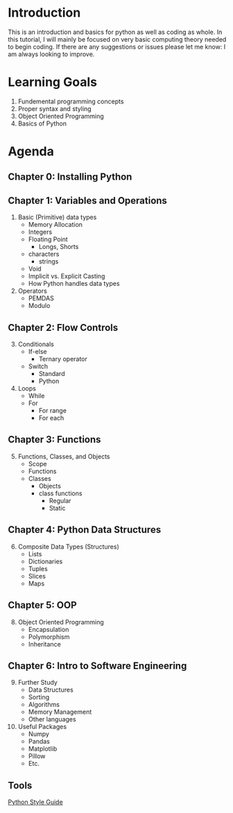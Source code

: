 # Introduction
This is an introduction and basics for python as well as coding as whole.
In this tutorial, I will mainly be focused on very basic computing theory needed to begin coding. If there are any suggestions or issues please let me know: I am always looking to improve.  
# Learning Goals
1. Fundemental programming concepts 
2. Proper syntax and styling
3. Object Oriented Programming
4. Basics of Python

# Agenda
## Chapter 0: Installing Python
## Chapter 1: Variables and Operations
1. Basic (Primitive) data types
    - Memory Allocation
    - Integers
    - Floating Point
        - Longs, Shorts
    - characters
        - strings
    - Void
    - Implicit vs. Explicit Casting
    - How Python handles data types
2. Operators
    - PEMDAS
    - Modulo
## Chapter 2: Flow Controls
3. Conditionals
    - If-else
        - Ternary operator
    - Switch
        - Standard
        - Python
4. Loops
    - While
    - For
        - For range
        - For each
## Chapter 3: Functions
5. Functions, Classes, and Objects
    - Scope
    - Functions
    - Classes
        - Objects
        - class functions
            - Regular
            - Static
## Chapter 4: Python Data Structures 
6. Composite Data Types (Structures)
    - Lists
    - Dictionaries
    - Tuples
    - Slices
    - Maps
## Chapter 5: OOP
8. Object Oriented Programming
    - Encapsulation
    - Polymorphism
    - Inheritance

## Chapter 6: Intro to Software Engineering
9. Further Study
    - Data Structures
    - Sorting
    - Algorithms
    - Memory Management
    - Other languages
10. Useful Packages
    - Numpy
    - Pandas
    - Matplotlib
    - Pillow
    - Etc.

## Tools
[Python Style Guide](https://peps.python.org/pep-0008/)


